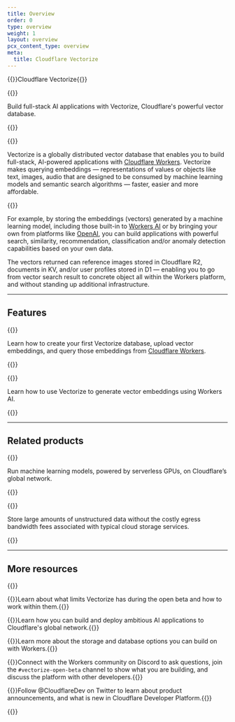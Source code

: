 ```yaml
---
title: Overview
order: 0
type: overview
weight: 1
layout: overview
pcx_content_type: overview
meta:
  title: Cloudflare Vectorize
---
```


{{<heading-pill style="beta" heading="h1">}}Cloudflare Vectorize{{</heading-pill>}}

{{<description>}}

Build full-stack AI applications with Vectorize, Cloudflare's powerful vector database.

{{</description>}}

{{<plan type="workers-paid">}}

Vectorize is a globally distributed vector database that enables you to build full-stack, AI-powered applications with [Cloudflare Workers](/workers/). Vectorize makes querying embeddings — representations of values or objects like text, images, audio that are designed to be consumed by machine learning models and semantic search algorithms — faster, easier and more affordable.

{{<render file="_vectorize-beta.md">}}

For example, by storing the embeddings (vectors) generated by a machine learning model, including those built-in to [Workers AI](/workers-ai/) or by bringing your own from platforms like [OpenAI](#), you can build applications with powerful search, similarity, recommendation, classification and/or anomaly detection capabilities based on your own data.

The vectors returned can reference images stored in Cloudflare R2, documents in KV, and/or user profiles stored in D1 — enabling you to go from vector search result to concrete object all within the Workers platform, and without standing up additional infrastructure.

---

## Features

{{<feature header="Vector database" href="/vectorize/get-started/intro/" cta="Create your Vector database">}}

Learn how to create your first Vectorize database, upload vector embeddings, and query those embeddings from [Cloudflare Workers](/workers/).

{{</feature>}}

{{<feature header="Vector embeddings using Workers AI" href="/vectorize/get-started/embeddings/" cta="Create vector embeddings using Workers AI">}}

Learn how to use Vectorize to generate vector embeddings using Workers AI.

{{</feature>}}

---

## Related products

{{<related header="Workers AI" href="/workers-ai/" product="workers-ai">}}

Run machine learning models, powered by serverless GPUs, on Cloudflare’s global network.

{{</related>}}

{{<related header="R2 Storage" href="/r2/" product="r2">}}

Store large amounts of unstructured data without the costly egress bandwidth fees associated with typical cloud storage services.

{{</related>}}

---

## More resources

{{<resource-group>}}

{{<resource header="Limits" href="/vectorize/platform/limits/" icon="documentation-clipboard">}}Learn about what limits Vectorize has during the open beta and how to work within them.{{</resource>}}

{{<resource header="Use cases" href="/use-cases/ai/" icon="documentation-clipboard">}}Learn how you can build and deploy ambitious AI applications to Cloudflare's global network.{{</resource>}}

{{<resource header="Storage options" href="/workers/platform/storage-options/" icon="documentation-clipboard">}}Learn more about the storage and database options you can build on with Workers.{{</resource>}}

{{<resource header="Developer Discord" href="https://discord.cloudflare.com" icon="logo-Discord">}}Connect with the Workers community on Discord to ask questions, join the `#vectorize-open-beta` channel to show what you are building, and discuss the platform with other developers.{{</resource>}}

{{<resource header="@CloudflareDev" href="https://twitter.com/cloudflaredev" icon="twitter">}}Follow @CloudflareDev on Twitter to learn about product announcements, and what is new in Cloudflare Developer Platform.{{</resource>}}

{{</resource-group>}}